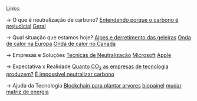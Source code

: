 

Links: 

-> O que é neutralização de carbono?
[Entendendo porque o carbono é prejudicial](https://blog.fretadao.com.br/como-reduzir-a-emissao-de-co2-conheca-3-projetos-de-alto-impacto/)
[Geral](https://www.ecycle.com.br/neutralizacao-de-carbono-empresas/)

-> Qual situação que estamos hoje?
[Alpes e derretimento das geleiras](https://www1.folha.uol.com.br/ambiente/2022/07/geleiras-estao-desaparecendo-em-ritmo-recorde-nos-alpes-apos-ondas-de-calor.shtml)
[Onda de calor na Europa](https://noticias.r7.com/internacional/fotos/nova-onda-de-calor-atinge-franca-e-espanha-com-seca-em-toda-a-europa-04082022)
[Onda de calor no Canada](https://brasil.elpais.com/internacional/2021-06-30/onda-de-calor-deixa-mais-de-100-mortos-no-canada.html)

-> Empresas e Soluções
[Tecnicas de Neutralização](https://www.ecycle.com.br/neutralizacao-de-carbono-tecnicas/)
[Microsoft](https://news.microsoft.com/pt-br/features/microsoft-sera-negativa-em-carbono-ate-2030/)
[Apple](https://www.apple.com/br/newsroom/2020/07/apple-commits-to-be-100-percent-carbon-neutral-for-its-supply-chain-and-products-by-2030/)

-> Expectativa x Realidade
[Quanto CO<sub>2</sub> as empresas de tecnologia produzem?](https://www.ecodebate.com.br/2021/11/19/empresas-de-tecnologia-subnotificam-as-emissoes-de-co2/)
[É impossivel neutralizar carbono](https://oeco.org.br/colunas/25850-nao-da-para-neutralizar-o-carbono-do-nosso-consumo/)

-> Ajuda da Tecnologia
[Blockchain para plantar arvores](https://tecmasters.com.br/samsung-usa-blockchain-para-plantar-arvores/)
[biopainel](https://www.ecycle.com.br/biopainel-de-algas-marinhas-gera-energia-e-absorve-co2-da-atmosfera/)
[mudar matriz de energia](https://www.bemparana.com.br/noticia/paineis-solares-podem-contribuir-com-a-reducao-de-co2-273990#.Yu0-kVrMLnE)


